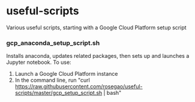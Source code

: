 # useful-scripts
Various useful scripts, starting with a Google Cloud Platform setup script

### gcp_anaconda_setup_script.sh
Installs anaconda, updates related packages, then sets up and launches a Jupyter notebook.
To use:
  1. Launch a Google Cloud Platform instance
  2. In the command line, run "curl https://raw.githubusercontent.com/rosegao/useful-scripts/master/gcp_setup_script.sh | bash"
